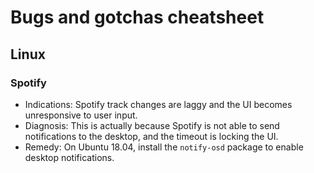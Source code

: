 # Bugs and gotchas cheatsheet

## Linux

### Spotify
* Indications: Spotify track changes are laggy and the UI becomes unresponsive to user input.
* Diagnosis: This is actually because Spotify is not able to send notifications to the desktop, and the timeout is locking the UI.
* Remedy: On Ubuntu 18.04, install the `notify-osd` package to enable desktop notifications.